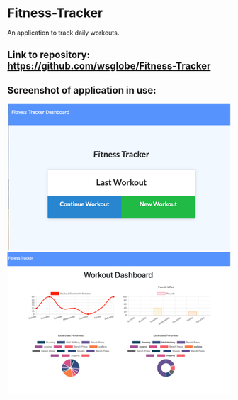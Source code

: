 # Fitness-Tracker
An application to track daily workouts.
## Link to repository: https://github.com/wsglobe/Fitness-Tracker
## Screenshot of application in use:
<img src="Screen Shot-2.png">
<img src="Screen Shot-1.png">

